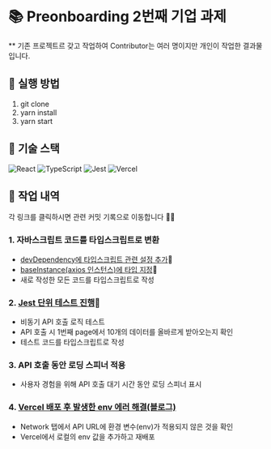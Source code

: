 # 📚 Preonboarding 2번째 기업 과제

** 기존 프로젝트르 갖고 작업하여 Contributor는 여러 명이지만 개인이 작업한 결과물입니다.

## 🧪 실행 방법

1. git clone
2. yarn install
3. yarn start

 
## 🧶 기술 스택
![React](https://img.shields.io/badge/react-%2320232a.svg?style=for-the-badge&logo=react&logoColor=%2361DAFB)
![TypeScript](https://img.shields.io/badge/typescript-%23007ACC.svg?style=for-the-badge&logo=typescript&logoColor=white)
![Jest](https://img.shields.io/badge/-jest-%23C21325?style=for-the-badge&logo=jest&logoColor=white)
![Vercel](https://img.shields.io/badge/vercel-%23000000.svg?style=for-the-badge&logo=vercel&logoColor=white)

## 🔎 작업 내역
각 링크를 클릭하시면 관련 커밋 기록으로 이동합니다 👩‍💻

### 1. 자바스크립트 코드를 타입스크립트로 변환
   * [devDependency에 타입스크립트 관련 설정 추가](https://github.com/Yena-Yun/preonboarding-mission-2/blob/main/package.json)🔗
   * [baseInstance(axios 인스턴스)에 타입 지정](https://github.com/Yena-Yun/preonboarding-mission-2/commit/a61c0176537d9bf697c45a41022aaa7e54763535)🔗
   * 새로 작성한 모든 코드를 타입스크립트로 작성

### 2. [Jest 단위 테스트 진행](https://github.com/Yena-Yun/preonboarding-mission-2/commit/512075e33e39373552e0c902023652cf27e50d92)🔗
   * 비동기 API 호출 로직 테스트
   * API 호출 시 1번째 page에서 10개의 데이터를 올바르게 받아오는지 확인
   * 테스트 코드를 타입스크립트로 작성


### 3. API 호출 동안 로딩 스피너 적용
* 사용자 경험을 위해 API 호출 대기 시간 동안 로딩 스피너 표시

### 4. [Vercel 배포 후 발생한 env 에러 해결(블로그)](https://velog.io/@yena1025/vercel%EB%A1%9C-%EB%B0%B0%ED%8F%AC%ED%95%9C-%EC%95%B1%EC%97%90-.env%ED%99%98%EA%B2%BD-%EB%B3%80%EC%88%98-%EC%A0%81%EC%9A%A9%ED%95%98%EA%B8%B0)
* Network 탭에서 API URL에 환경 변수(env)가 적용되지 않은 것을 확인
* Vercel에서 로컬의 env 값을 추가하고 재배포

